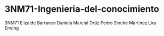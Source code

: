 # 3NM71-Ingenieria-del-conocimiento
3NM71
Elizalde Barranco Daniela
Marcial Ortiz Pedro Sinuhe
Martinez Lira Erwing
